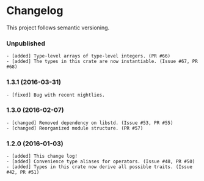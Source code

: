 # Changelog

This project follows semantic versioning.

### Unpublished
    - [added] Type-level arrays of type-level integers. (PR #66)
    - [added] The types in this crate are now instantiable. (Issue #67, PR #68)

### 1.3.1 (2016-03-31)
    - [fixed] Bug with recent nightlies.

### 1.3.0 (2016-02-07)
    - [changed] Removed dependency on libstd. (Issue #53, PR #55)
    - [changed] Reorganized module structure. (PR #57)


### 1.2.0 (2016-01-03)
    - [added] This change log!
    - [added] Convenience type aliases for operators. (Issue #48, PR #50)
    - [added] Types in this crate now derive all possible traits. (Issue #42, PR #51)
